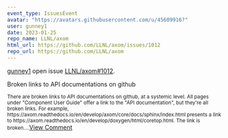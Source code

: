 ```yaml
---
event_type: IssuesEvent
avatar: "https://avatars.githubusercontent.com/u/45609916?"
user: gunney1
date: 2023-01-25
repo_name: LLNL/axom
html_url: https://github.com/LLNL/axom/issues/1012
repo_url: https://github.com/LLNL/axom
---
```


<a href='https://github.com/gunney1' target='_blank'>gunney1</a> open issue <a href='https://github.com/LLNL/axom/issues/1012' target='_blank'>LLNL/axom#1012</a>.

<p>Broken links to API documentations on github</p><small>There are broken links to API documentations on github, at a systemic level.  All pages under "Component User Guide" offer a link to the "API documentation", but they're all broken links.  For example, https://axom.readthedocs.io/en/develop/axom/core/docs/sphinx/index.html presents a link to https://axom.readthedocs.io/en/develop/doxygen/html/coretop.html.  The link is broken....</small><a href='https://github.com/LLNL/axom/issues/1012' target='_blank'>View Comment</a>